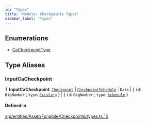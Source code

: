 ```yaml
---
id: "Types"
title: "Module: Checkpoints Types"
sidebar_label: "Types"
---
```


## Enumerations

- [CaCheckpointType](../../../../../../../enums/API/Entities/Asset/Fungible/Checkpoints/Types/CaCheckpointType/CaCheckpointType.md)

## Type Aliases

### InputCaCheckpoint

Ƭ **InputCaCheckpoint**: [`Checkpoint`](../../../../../../../classes/API/Entities/Checkpoint/Checkpoint.md) \| [`CheckpointSchedule`](../../../../../../../classes/API/Entities/CheckpointSchedule/CheckpointSchedule.md) \| `Date` \| { `id`: `BigNumber` ; `type`: [`Existing`](../../../../../../../enums/API/Entities/Asset/Fungible/Checkpoints/Types/CaCheckpointType/CaCheckpointType.md#existing)  } \| { `id`: `BigNumber` ; `type`: [`Schedule`](../../../../../../../enums/API/Entities/Asset/Fungible/Checkpoints/Types/CaCheckpointType/CaCheckpointType.md#schedule)  }

#### Defined in

[api/entities/Asset/Fungible/Checkpoints/types.ts:10](https://github.com/PolymeshAssociation/polymesh-sdk/blob/720afb69c/src/api/entities/Asset/Fungible/Checkpoints/types.ts#L10)
